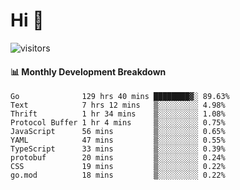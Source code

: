 # Hi 👋
 
![visitors](https://visitor-badge.glitch.me/badge?page_id=sorcererxw.sorcererx)

#### 📊 Monthly Development Breakdown

<!--START_SECTION:waka-->
```text
Go              129 hrs 40 mins ████████▓░ 89.63%
Text            7 hrs 12 mins   ▒░░░░░░░░░ 4.98%
Thrift          1 hr 34 mins    ▒░░░░░░░░░ 1.08%
Protocol Buffer 1 hr 4 mins     ▒░░░░░░░░░ 0.75%
JavaScript      56 mins         ▒░░░░░░░░░ 0.65%
YAML            47 mins         ▒░░░░░░░░░ 0.55%
TypeScript      33 mins         ▒░░░░░░░░░ 0.39%
protobuf        20 mins         ▒░░░░░░░░░ 0.24%
CSS             19 mins         ▒░░░░░░░░░ 0.22%
go.mod          18 mins         ▒░░░░░░░░░ 0.22%
```
<!--END_SECTION:waka-->
